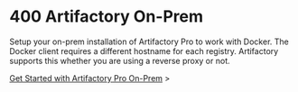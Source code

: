 # 400 Artifactory On-Prem

Setup your on-prem installation of Artifactory Pro to work with Docker. The Docker client requires a different hostname for each registry. Artifactory supports this whether you are using a reverse proxy or not. 

[Get Started with Artifactory Pro On-Prem](https://www.jfrog.com/confluence/display/JFROG/Getting+Started+with+Artifactory+as+a+Docker+Registry#GettingStartedwithArtifactoryasaDockerRegistry-GettingStartedwithArtifactoryProOn-Prem) >
